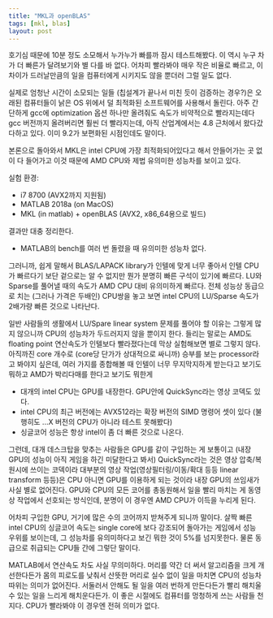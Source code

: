 ```yaml
---
title: "MKL과 openBLAS"
tags: [mkl, blas]
layout: post
---
```


호기심 때문에 10분 정도 소모해서 누가누가 빠를까 잠시 테스트해봤다. 이 역시 누구 차가 더 빠른가 달려보기와 별 다를 바 없다. 어차피 빨라봐야 매우 작은 비율로 빠르고, 이 차이가 드러날만큼의 일을 컴퓨터에게 시키지도 않을 뿐더러 그럴 일도 없다.

실제로 엄청난 시간이 소모되는 일들 (칩설계가 끝나서 미친 듯이 검증하는 경우?)은 오래된 컴퓨터들이 낡은 OS 위에서 덜 최적화된 소프트웨어를 사용해서 돌린다. 아주 간단하게 gcc에 optimization 옵션 하나만 올려줘도 속도가 비약적으로 빨라지는데다 gcc 버전까지 올려버리면 훨씬 더 빨라지는데, 아직 산업계에서는 4.8 근처에서 왔다갔다하고 있다. 이미 9.2가 보편화된 시점인데도 말이다.

본론으로 돌아와서 MKL은 intel CPU에 가장 최적화되어있다고 해서 안들어가는 곳 없이 다 들어가고 이것 때문에 AMD CPU와 제법 유의미한 성능차를 보이고 있다. 

실험 환경:
- i7 8700 (AVX2까지 지원됨)
- MATLAB 2018a (on MacOS)
- MKL (in matlab) + openBLAS (AVX2, x86_64용으로 빌드)

결과만 대충 정리한다.
- MATLAB의 bench를 여러 번 돌렸을 때 유의미한 성능차 없다.
  
그러니까, 쉽게 말해서 BLAS/LAPACK library가 인텔에 맞게 너무 좋아서 인텔 CPU가 빠르다기 보단 겉으로는 알 수 없지만 뭔가 분명히 빠른 구석이 있기에 빠르다. LU와 Sparse를 풀어낼 때의 속도가 AMD CPU 대비 유의미하게 빠르다. 전체 성능상 동급으로 치는 (그러나 가격은 두배인) CPU쌍을 놓고 보면 intel CPU의 LU/Sparse 속도가 2배가량 빠른 것으로 나타난다.

일반 사람들의 생활에서 LU/Spare linear system 문제를 풀어야 할 이유는 그렇게 많지 않으니까 CPU의 성능차가 두드러지지 않을 뿐이지 한다. 들리는 말로는 AMD도 floating point 연산속도가 인텔보다 빨라졌다는데 막상 실험해보면 별로 그렇지 않다. 아직까진 core 개수로 (core당 단가가 상대적으로 싸니까) 승부를 보는 processor라고 봐야지 싶은데, 여러 가지를 종합해볼 때 인텔이 너무 무지막지하게 받는다고 보기도 뭐하고 AMD가 박리다매를 한다고 보기도 뭐한게 

- 대개의 intel CPU는 GPU를 내장한다. GPU안에 QuickSync라는 영상 코덱도 있다.
- intel CPU의 최근 버전에는 AVX512라는 확장 버전의 SIMD 명령어 셋이 있다 (불행히도 ...X 버전의 CPU가 아니라 테스트 못해봤다)
- 싱글코어 성능은 항상 intel이 좀 더 빠른 것으로 나온다.

그런데, 대개 데스크탑을 맞추는 사람들은 GPU를 같이 구입하는 게 보통이고 (내장 GPU의 성능이 아직 게임을 하긴 미달한다고 봐서) QuickSync라는 것은 영상 압축/복원시에 쓰이는 코덱이라 대부분의 영상 작업(영상필터링/이동/확대 등등 linear transform 등등)은 CPU 아니면 GPU를 이용하게 되는 것이라 내장 GPU의 쓰임새가 사실 별로 없어진다. GPU와 CPU의 모든 코어를 총동원해서 일을 빨리 마치는 게 동영상 작업에서 선호되는 방식인데, 분명이 이 경우엔 AMD CPU가 이득을 누리게 된다. 

어차피 구입한 GPU, 거기에 많은 수의 코어까지 받쳐주게 되니까 말이다. 살짝 빠른 intel CPU의 싱글코어 속도는 single core에 보다 강조되어 돌아가는 게임에서 성능 우위를 보이는데, 그 성능차를 유의미하다고 보긴 뭐한 것이 5%를 넘지못한다. 물론 동급으로 취급되는 CPU들 간에 그렇단 말이다. 

MATLAB에서 연산속도 차도 사실 무의미하다. 머리를 약간 더 써서 알고리즘을 크게 개선한다든가 몸의 피로도를 낮춰서 산뜻한 머리로 실수 없이 일을 마치면 CPU의 성능차 따위는 의미가 없어진다. 서둘러서 안해도 될 일을 여러 번하게 만든다든가 빨리 해치울 수 있는 일을 느리게 해치운다든가. 이 좋은 시절에도 컴퓨터를 멍청하게 쓰는 사람들 천지다. CPU가 빨라봐야 이 경우엔 전혀 의미가 없다. 